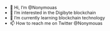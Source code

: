 - 👋 Hi, I’m @Nonymouas
- 👀 I’m interested in the Digibyte blockchain
- 🌱 I’m currently learning blockchain technology
- 📫 How to reach me on Twitter @Nonymouas

<!---
Nonymouas/Nonymouas is a ✨ special ✨ repository because its `README.md` (this file) appears on your GitHub profile.
You can click the Preview link to take a look at your changes.
--->
